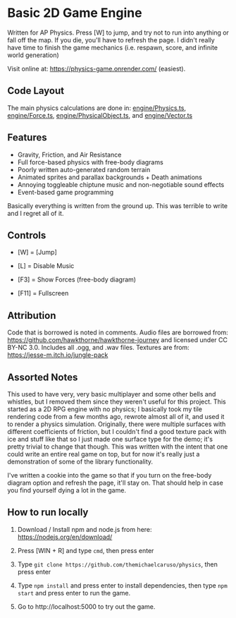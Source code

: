 # Basic 2D Game Engine
Written for AP Physics. Press [W] to jump, and try not to run into anything or fall off the map. If you die, you'll have to refresh the page. I didn't really have time to finish the game mechanics (i.e. respawn, score, and infinite world generation)

Visit online at: https://physics-game.onrender.com/ (easiest).

## Code Layout

The main physics calculations are done in: [engine/Physics.ts](src/engine/Physics.ts), [engine/Force.ts](src/engine/Force.ts),  [engine/PhysicalObject.ts](src/engine/PhysicalObject.ts), and [engine/Vector.ts](src/engine/Vector.ts)

## Features
* Gravity, Friction, and Air Resistance
* Full force-based physics with free-body diagrams 
* Poorly written auto-generated random terrain
* Animated sprites and parallax backgrounds + Death animations
* Annoying toggleable chiptune music and non-negotiable sound effects
* Event-based game programming


Basically everything is written from the ground up. This was terrible to write and I regret all of it.


## Controls
* [W] = [Jump]

* [L] = Disable Music

* [F3] = Show Forces (free-body diagram)

* [F11] = Fullscreen

## Attribution
Code that is borrowed is noted in comments. Audio files are borrowed from: https://github.com/hawkthorne/hawkthorne-journey and licensed under CC BY-NC 3.0. Includes all .ogg, and .wav files. Textures are from: https://jesse-m.itch.io/jungle-pack

## Assorted Notes
This used to have very, very basic multiplayer and some other bells and whistles, but I removed them since they weren't useful for this project. This started as a 2D RPG engine with no physics; I basically took my tile rendering code from a few months ago, rewrote almost all of it, and used it to render a physics simulation. Originally, there were multiple surfaces with different coefficients of friction, but I couldn't find a good texture pack with ice and stuff like that so I just made one surface type for the demo; it's pretty trivial to change that though. This was written with the intent that one could write an entire real game on top, but for now it's really just a demonstration of some of the library functionality.

I've written a cookie into the game so that if you turn on the free-body diagram option and refresh the page, it'll stay on. That should help in case you find yourself dying a lot in the game.

## How to run locally
1. Download / Install npm and node.js from here: https://nodejs.org/en/download/

2. Press [WIN + R] and type `cmd`, then press enter

3. Type `git clone https://github.com/themichaelcaruso/physics`, then press enter

4. Type `npm install` and press enter to install dependencies, then type `npm start` and press enter to run the game.

5. Go to http://localhost:5000 to try out the game.
